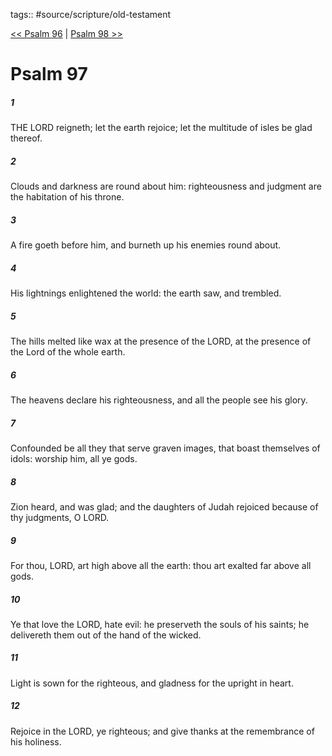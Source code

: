 tags:: #source/scripture/old-testament

[<< Psalm 96](/old-testament/19_Psalms/Psalm_96.md) | [Psalm 98 >>](/old-testament/19_Psalms/Psalm_98.md)

# Psalm 97

##### 1

THE LORD reigneth; let the earth rejoice; let the multitude of isles be glad thereof.

##### 2

Clouds and darkness are round about him: righteousness and judgment are the habitation of his throne.

##### 3

A fire goeth before him, and burneth up his enemies round about.

##### 4

His lightnings enlightened the world: the earth saw, and trembled.

##### 5

The hills melted like wax at the presence of the LORD, at the presence of the Lord of the whole earth.

##### 6

The heavens declare his righteousness, and all the people see his glory.

##### 7

Confounded be all they that serve graven images, that boast themselves of idols: worship him, all ye gods.

##### 8

Zion heard, and was glad; and the daughters of Judah rejoiced because of thy judgments, O LORD.

##### 9

For thou, LORD, art high above all the earth: thou art exalted far above all gods.

##### 10

Ye that love the LORD, hate evil: he preserveth the souls of his saints; he delivereth them out of the hand of the wicked.

##### 11

Light is sown for the righteous, and gladness for the upright in heart.

##### 12

Rejoice in the LORD, ye righteous; and give thanks at the remembrance of his holiness.
